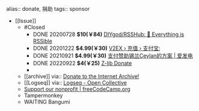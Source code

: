 alias:: donate, 捐助
tags:: sponsor
- [[Issue]]
  - #Closed
    - DONE 20200728 **$10(￥84)** [DIYgod/RSSHub: 🍰 Everything is RSSible](https://github.com/DIYgod/RSSHub)
    - DONE 20201222 **$4.99(￥30)** [V2EX › 充值 › 支付宝](https://www.v2ex.com/balance/add/alipay);
    - DONE 20210921 **$4.99(￥30)** [支付赞助锡兰Ceylan的方案 | 爱发电](https://afdian.net/order/create?plan_id=1d93303233cc11eb9d4a52540025c377&product_type=0)
    - DONE 20220922 **$4(￥25)** [Z-lib Donate](https://en.id1lib.org/howtodonate.php?signAll=1&ts=1618)
    -
  - [[archive]]
    via:: [Donate to the Internet Archive!](https://archive.org/donate/)
  - [[Logseq]]
    via:: [Logseq - Open Collective](https://opencollective.com/logseq)
  - [Support our nonprofit | freeCodeCamp.org](https://www.freecodecamp.org/donate/)
  - Tampermonkey
  - WAITING Bangumi